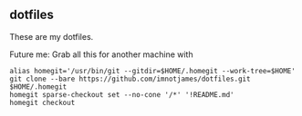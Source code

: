 dotfiles
--------

These are my dotfiles.

Future me: Grab all this for another machine with

```
alias homegit='/usr/bin/git --gitdir=$HOME/.homegit --work-tree=$HOME'
git clone --bare https://github.com/imnotjames/dotfiles.git $HOME/.homegit
homegit sparse-checkout set --no-cone '/*' '!README.md'
homegit checkout
```
